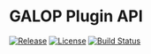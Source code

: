 # GALOP Plugin API

[![Release](https://img.shields.io/github/release/galop-proxy/plugin-api.svg)](https://github.com/galop-proxy/plugin-api/releases)
[![License](https://img.shields.io/github/license/galop-proxy/plugin-api.svg)](https://github.com/galop-proxy/plugin-api/blob/master/LICENSE)
[![Build Status](https://travis-ci.org/galop-proxy/plugin-api.svg?branch=master)](https://travis-ci.org/galop-proxy/plugin-api)